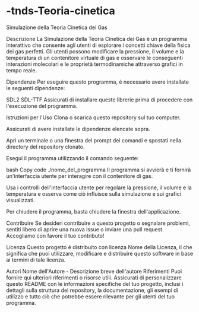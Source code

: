# -tnds-Teoria-cinetica
Simulazione della Teoria Cinetica dei Gas

Descrizione
La Simulazione della Teoria Cinetica dei Gas è un programma interattivo che consente agli utenti di esplorare i concetti chiave della fisica dei gas perfetti. Gli utenti possono modificare la pressione, il volume e la temperatura di un contenitore virtuale di gas e osservare le conseguenti interazioni molecolari e le proprietà termodinamiche attraverso grafici in tempo reale.

Dipendenze
Per eseguire questo programma, è necessario avere installate le seguenti dipendenze:

SDL2
SDL-TTF
Assicurati di installare queste librerie prima di procedere con l'esecuzione del programma.

Istruzioni per l'Uso
Clona o scarica questo repository sul tuo computer.

Assicurati di avere installate le dipendenze elencate sopra.

Apri un terminale o una finestra del prompt dei comandi e spostati nella directory del repository clonato.

Esegui il programma utilizzando il comando seguente:

bash
Copy code
./nome_del_programma
Il programma si avvierà e ti fornirà un'interfaccia utente per interagire con il contenitore di gas.

Usa i controlli dell'interfaccia utente per regolare la pressione, il volume e la temperatura e osserva come ciò influisce sulla simulazione e sui grafici visualizzati.

Per chiudere il programma, basta chiudere la finestra dell'applicazione.

Contribuire
Se desideri contribuire a questo progetto o segnalare problemi, sentiti libero di aprire una nuova issue o inviare una pull request. Accogliamo con favore il tuo contributo!

Licenza
Questo progetto è distribuito con licenza Nome della Licenza, il che significa che puoi utilizzare, modificare e distribuire questo software in base ai termini di tale licenza.

Autori
Nome dell'Autore - Descrizione breve dell'autore
Riferimenti
Puoi fornire qui ulteriori riferimenti o risorse utili.
Assicurati di personalizzare questo README con le informazioni specifiche del tuo progetto, inclusi i dettagli sulla struttura del repository, la documentazione, gli esempi di utilizzo e tutto ciò che potrebbe essere rilevante per gli utenti del tuo programma.
